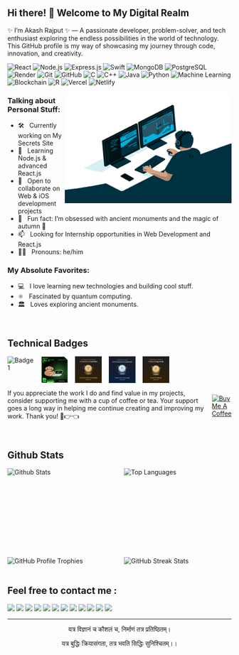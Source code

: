 ## Hi there! 👋 Welcome to My Digital Realm

✨ I’m Akash Rajput ✨ — A passionate developer, problem-solver, and tech enthusiast exploring the endless possibilities in the world of technology. This GitHub profile is my way of showcasing my journey through code, innovation, and creativity.

![React](https://img.shields.io/badge/React-%2300D8FF.svg?style=for-the-badge&logo=react&logoColor=white)
![Node.js](https://img.shields.io/badge/Node.js-%23339933.svg?style=for-the-badge&logo=node.js&logoColor=white)
![Express.js](https://img.shields.io/badge/Express.js-%23404D59.svg?style=for-the-badge&logo=express&logoColor=white)
![Swift](https://img.shields.io/badge/Swift-%F05138.svg?style=for-the-badge&logo=swift&logoColor=white)
![MongoDB](https://img.shields.io/badge/MongoDB-%2360BA63.svg?style=for-the-badge&logo=mongodb&logoColor=white)
![PostgreSQL](https://img.shields.io/badge/PostgreSQL-%23316192.svg?style=for-the-badge&logo=postgresql&logoColor=white)
![Render](https://img.shields.io/badge/Render-%232D2E3F.svg?style=for-the-badge&logo=render&logoColor=white)
![Git](https://img.shields.io/badge/Git-%23F1502F.svg?style=for-the-badge&logo=git&logoColor=white)
![GitHub](https://img.shields.io/badge/GitHub-%23121011.svg?style=for-the-badge&logo=github&logoColor=white)
![C](https://img.shields.io/badge/C-%2300599C.svg?style=for-the-badge&logo=c&logoColor=white)
![C++](https://img.shields.io/badge/C++-%2300599C.svg?style=for-the-badge&logo=c%2B%2B&logoColor=white)
![Java](https://img.shields.io/badge/Java-%23F7B93E.svg?style=for-the-badge&logo=java&logoColor=white)
![Python](https://img.shields.io/badge/Python-%233776AB.svg?style=for-the-badge&logo=python&logoColor=white)
![Machine Learning](https://img.shields.io/badge/Machine%20Learning-%23007ACC.svg?style=for-the-badge&logo=python&logoColor=white)
![Blockchain](https://img.shields.io/badge/Blockchain-%232C4E8C.svg?style=for-the-badge&logo=blockchain&logoColor=white)
![R](https://img.shields.io/badge/R-%23276DC3.svg?style=for-the-badge&logo=r&logoColor=white)
![Vercel](https://img.shields.io/badge/Vercel-%23000000.svg?style=for-the-badge&logo=vercel&logoColor=white)
![Netlify](https://img.shields.io/badge/Netlify-%23000000.svg?style=for-the-badge&logo=netlify&logoColor=white)
<br>


<img align="right" height="250" width="375" alt="" src="./code.gif" />

### Talking about Personal Stuff:

- 🛠 &nbsp; Currently working on My Secrets Site
- 🚀 &nbsp; Learning Node.js & advanced React.js
- 💬 &nbsp; Open to collaborate on Web & iOS development projects
- 👾 &nbsp; Fun fact: I’m obsessed with ancient monuments and the magic of autumn 🍂
- 📫 &nbsp; Looking for Internship opportunities in Web Development and React.js
- 👨‍💻 &nbsp; Pronouns: he/him

### My Absolute Favorites:

- 💻 &nbsp; I love learning new technologies and building cool stuff.
- ⚛️ &nbsp; Fascinated by quantum computing.
- 🏛️ &nbsp; Loves exploring ancient monuments.
<br>


## Technical Badges
<div style="display: flex; gap: 1rem">
  <img src="https://github.com/akash85246/akash85246/assets/130655814/eedc5ac9-40fc-4572-aaa4-9bb3b95bf917" style="height: 60px; width: 60px;" alt="Badge 1">
  <img src="https://raw.githubusercontent.com/akash85246/Badge-Images/main/badge2.webp" style="height: 60px; width: 60px;" alt="Badge 2">
  <img src="https://raw.githubusercontent.com/akash85246/Badge-Images/main/badge3.png" style="height: 60px; width: 60px;" alt="Badge 3">
  <img src="https://raw.githubusercontent.com/akash85246/Badge-Images/main/badge4.png" style="height: 60px; width: 60px;" alt="Badge 4">
  <img src="https://raw.githubusercontent.com/akash85246/Badge-Images/main/badge5.png" style="height: 60px; width: 60px;" alt="Badge 5">
</div>

<div style="display: flex; justify-content: space-between; align-items: center; width: 100%; ">
  <p>If you appreciate the work I do and find value in my projects, consider supporting me with a cup of coffee or tea. Your support goes a long way in helping me continue creating and improving my work. Thank you! 🥺👉👈</p>
  <a href="https://buymeacoffee.com/akashrajpus" target="_blank">
    <img src="https://cdn.buymeacoffee.com/buttons/v2/default-red.png" alt="Buy Me A Coffee" width="150">
  </a>
</div>
<br>

## Github Stats
  <div style="display: flex; gap: 20px; justify-content: center; align-items: center;">
    <img src="https://github-readme-stats.vercel.app/api?username=akash85246&show_icons=true&theme=gotham" alt="Github Stats" style="height: 200px; width: 400px; object-fit: contain;" />
    <img src="https://github-readme-stats.vercel.app/api/top-langs/?username=akash85246&show_icons=true&theme=gotham" alt="Top Languages" style="height: 200px; width: 400px; object-fit: contain;" />
</div>
<div style="display: flex; gap: 20px; justify-content: center; align-items: center;">
    <img src="https://github-profile-trophy.vercel.app/?username=akash85246&theme=dracula&column=4&margin-w=15&margin-h=15" alt="GitHub Profile Trophies" style="height: auto; width: 100%;" />
  <img src="https://github-readme-streak-stats.herokuapp.com/?user=akash85246&show_icons=true&theme=gotham" alt="GitHub Streak Stats" loading="lazy" style="height: auto; width: 100%;" />
</div>
<br>

## Feel free to contact me :
<a href="https://t.me/akash_rajput_dev" target="_blank"><img src="https://img.shields.io/badge/Telegram-%40akash_rajput-28a8ea"></a>
<a href="https://www.linkedin.com/in/akash-rajput-68226833a/" target="_blank"><img src="https://img.shields.io/badge/LinkedIn-akash%20rajput-informational"></a>
<a href="mailto:akash.rajput.dev@gmail.com"><img src="https://img.shields.io/badge/Email-akash.rajput.dev%40gmail.com-orange"></a>
<a href="https://github.com/akash85246" target="_blank"><img src="https://img.shields.io/badge/GitHub-akash85246-black"></a>
<a href="https://codeforces.com/profile/akash22164033" target="_blank"><img src="https://img.shields.io/badge/Codeforces-akash_rajput-1F8ACB"></a>
<a href="https://www.codechef.com/users/akash8956" target="_blank"><img src="https://img.shields.io/badge/CodeChef-akash_rajput-blue"></a>
<a href="https://github.com/akash85246" target="_blank"><img src="https://img.shields.io/badge/GitHub-akash85246-black"></a>
<a href="https://x.com/akash_rajp91025" target="_blank"><img src="https://img.shields.io/badge/Twitter-akash_rajput-1DA1F2"></a>
<a href="https://stackoverflow.com/users/26553465/akash-rajput" target="_blank"><img src="https://img.shields.io/badge/StackOverflow-akash%20rajput-FE7A16"></a>
<a href="https://www.behance.net/akashrajput113" target="_blank"><img src="https://img.shields.io/badge/Behance-akash%20rajput-1769FF"></a>
<a href="https://dev.to/akash_rajput_dev" target="_blank"><img src="https://img.shields.io/badge/DEV-akash_rajput-0A0A0A"></a>
<a href="https://medium.com/@akash.rajput.dev" target="_blank"><img src="https://img.shields.io/badge/Medium-akash_rajput-12100E"></a>

<!-- <a href="https://www.portfolio.com/akashrajput" target="_blank"><img src="https://img.shields.io/badge/Portfolio-akash%20rajput-0094FF"></a> -->

---

<p align="center">
  यत्र विज्ञानं च कौशलं च, निर्माणं तत्र प्रतिष्ठितम्।
</p>
<p align="center">
  यत्र बुद्धिः क्रियासंगता, तत्र भवति सिद्धिः सुनिश्चितम्।।
</p>